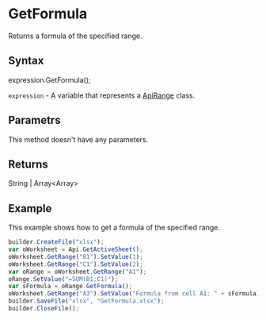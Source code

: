 # GetFormula

Returns a formula of the specified range.

## Syntax

expression.GetFormula();

`expression` - A variable that represents a [ApiRange](../ApiRange.md) class.

## Parametrs

This method doesn't have any parameters.

## Returns

String &#124; Array<Array<String>>

## Example

This example shows how to get a formula of the specified range.

```javascript
builder.CreateFile("xlsx");
var oWorksheet = Api.GetActiveSheet();
oWorksheet.GetRange("B1").SetValue(1);
oWorksheet.GetRange("C1").SetValue(2);
var oRange = oWorksheet.GetRange("A1");
oRange.SetValue("=SUM(B1:C1)");
var sFormula = oRange.GetFormula();
oWorksheet.GetRange("A3").SetValue("Formula from cell A1: " + sFormula);
builder.SaveFile("xlsx", "GetFormula.xlsx");
builder.CloseFile();
```